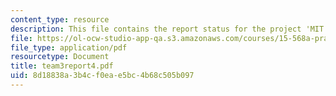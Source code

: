 ```yaml
---
content_type: resource
description: This file contains the report status for the project 'MIT Portal'.
file: https://ol-ocw-studio-app-qa.s3.amazonaws.com/courses/15-568a-practical-information-technology-management-spring-2005/8d18838a3b4cf0eae5bc4b68c505b097_team3report4.pdf
file_type: application/pdf
resourcetype: Document
title: team3report4.pdf
uid: 8d18838a-3b4c-f0ea-e5bc-4b68c505b097
---
```

